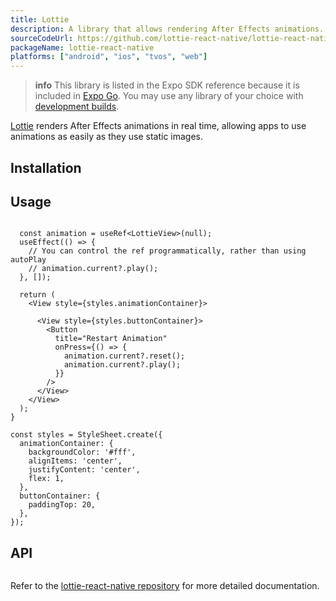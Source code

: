 ```yaml
---
title: Lottie
description: A library that allows rendering After Effects animations.
sourceCodeUrl: https://github.com/lottie-react-native/lottie-react-native
packageName: lottie-react-native
platforms: ["android", "ios", "tvos", "web"]
---
```


> **info** This library is listed in the Expo SDK reference because it is included in [Expo Go](https://expo.dev/go). You may use any library of your choice with [development builds](/develop/development-builds/introduction/).

[Lottie](https://airbnb.io/lottie/) renders After Effects animations in real time, allowing apps to use animations as easily as they use static images.

## Installation

## Usage

```tsx

  const animation = useRef<LottieView>(null);
  useEffect(() => {
    // You can control the ref programmatically, rather than using autoPlay
    // animation.current?.play();
  }, []);

  return (
    <View style={styles.animationContainer}>
      
      <View style={styles.buttonContainer}>
        <Button
          title="Restart Animation"
          onPress={() => {
            animation.current?.reset();
            animation.current?.play();
          }}
        />
      </View>
    </View>
  );
}

const styles = StyleSheet.create({
  animationContainer: {
    backgroundColor: '#fff',
    alignItems: 'center',
    justifyContent: 'center',
    flex: 1,
  },
  buttonContainer: {
    paddingTop: 20,
  },
});
```

## API

```js

```

Refer to the [lottie-react-native repository](https://github.com/lottie-react-native/lottie-react-native#usage) for more detailed documentation.